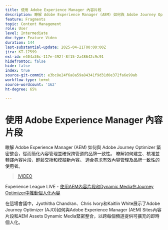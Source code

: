 ```yaml
---
title: 使用 Adobe Experience Manager 內容片段
description: 瞭解 Adobe Experience Manager (AEM) 如何與 Adobe Journey Optimizer 緊密整合，從而簡化內容管理並確保跨管道的品牌一致性。 瞭解如何建立、核准並轉譯內容片段，輕鬆交換和模擬新內容。 適合尋求有效內容管理及品牌一致性的使用者。
feature: Fragments
topic: Content Management
role: User
level: Intermediate
doc-type: Feature Video
duration: 144
last-substantial-update: 2025-04-21T00:00:00Z
jira: KT-17599
exl-id: e404a36c-117e-492f-8f15-2a48642c9c91
hidefromtoc: false
hide: false
index: true
source-git-commit: e3bc8e24f6a8a59a84341f9d31d0e372fa6e99ab
workflow-type: tm+mt
source-wordcount: '162'
ht-degree: 65%

---
```


# 使用 Adobe Experience Manager 內容片段

瞭解 Adobe Experience Manager (AEM) 如何與 Adobe Journey Optimizer 緊密整合，從而簡化內容管理並確保跨管道的品牌一致性。 瞭解如何建立、核准並轉譯內容片段，輕鬆交換和模擬新內容。 適合尋求有效內容管理及品牌一致性的使用者。

>[!VIDEO](https://video.tv.adobe.com/v/3463133/?learn=on&enablevpops&captions=chi_hant)

Experience League LIVE - [使用AEM內容片段和Dynamic Media在Journey Optimizer中推動個人化內容](https://experienceleague.adobe.com/zh-hant/docs/events/experience-league-live-recordings/episodes/exl-live-episode-07-31-25)

在這場會議中，Jyothitha Chandran、Chris Ivory和Kaitlin White展示了Adobe Journey Optimizer (AJO)如何與Adobe Experience Manager (AEM) Sites內容片段和AEM Assets Dynamic Media緊密整合，以跨每個頻道提供可擴充的即時個人化。

